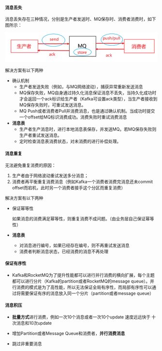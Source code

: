 #### 消息丢失

消息丢失存在三种情况，分别是生产者发送时、MQ保存时、消费者消费时，如下图所示：

![image-20220327203728966](images/image-20220327203728966.png)

解决方案有以下两种

- 确认机制
  - 生产者发送失败（例如，与MQ网络波动），捕获异常重新发送消息
  - MQ保存失败，MQ自身通过持久化消息保证消息不丢失，当持久化成功时才会返回一个ack标识给生产者（Kafka可设置ack类型），当生产者接收到MQ保存失败时，可重试发送消息。
  - MQ Push或者消费者Pull并消费消息，也是通过确认机制。当成功时提交一个offset给MQ标识消费成功。消费失败时重试消费消息
- **消息表**
  - 生产者生产消息时，进行本地消息表保存，并发送MQ。若MQ保存失败则生产者重试发送消息。
  - 定时检查消息表消费状态，对未消费的进行补偿处理。





#### 消息重复

无法避免重复消费的原因：

1. 生产者由于网络波动重试发送多分消息；
2. 消费者再平衡重复消费消息（例如Kafka一个消费者消费完消息还未commit offset而宕机，此时另一个消费者接手这个分区而重复消费）

解决方案有以下两种

- 保证幂等性

  如果消息的消费满足幂等性，则重复消费不成问题。（由业务层自己保证幂等性）

- **消息表**
  - 对消息进行编号，如果已经存在编号，则不再重试发送消息
  - 消费者判断消息状态，已经消费的消息不再处理



#### 保证有序性

- Kafka和RocketMQ为了提升性能都可以进行并行消费的横向扩展，每个主题都可以进行分片（Kafka的partition或者RocketMQ的message queue）。并行消费的模式是为了高性能，所以无法保证全局有序性，而局部有序性可以通过将需要保证有序的消息放入同一个分片（partition或者message queue）



#### 消息积压

- **批量方式**进行消费，例如一次10个消息或者一次10个update    速度远远快于    十次消息和10次update
- 增加Partition或者Message Queue和消费者，**并行消费消息**

- 跳过非重要消息